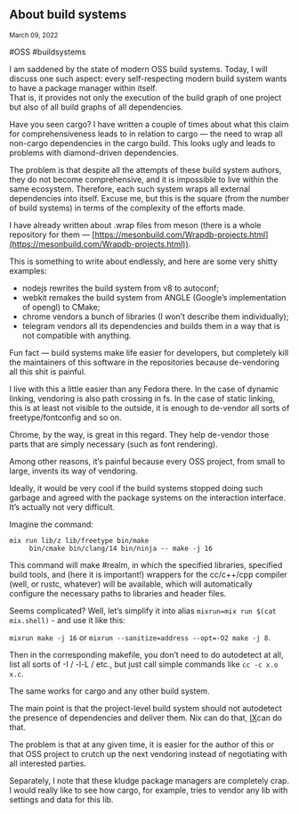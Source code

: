 ## About build systems
<sup> March 09, 2022 </sup>

#OSS #buildsystems 

I am saddened by the state of modern OSS build systems. Today, I will discuss one such aspect: every self-respecting modern build system wants to have a package manager within itself.<br>
That is, it provides not only the execution of the build graph of one project but also of all build graphs of all dependencies.

Have you seen cargo? I have written a couple of times about what this claim for comprehensiveness leads to in relation to cargo — the need to wrap all non-cargo dependencies in the cargo build. This looks ugly and leads to problems with diamond-driven dependencies.

The problem is that despite all the attempts of these build system authors, they do not become comprehensive, and it is impossible to live within the same ecosystem. Therefore, each such system wraps all external dependencies into itself. Excuse me, but this is the square (from the number of build systems) in terms of the complexity of the efforts made.

I have already written about .wrap files from meson (there is a whole repository for them — [https://mesonbuild.com/Wrapdb-projects.html](https://mesonbuild.com/Wrapdb-projects.html)).

This is something to write about endlessly, and here are some very shitty examples:
* nodejs rewrites the build system from v8 to autoconf;
* webkit remakes the build system from ANGLE (Google’s implementation of opengl) to CMake;
* chrome vendors a bunch of libraries (I won’t describe them individually);
* telegram vendors all its dependencies and builds them in a way that is not compatible with anything.

Fun fact — build systems make life easier for developers, but completely kill the maintainers of this software in the repositories because de-vendoring all this shit is painful.

I live with this a little easier than any Fedora there. In the case of dynamic linking, vendoring is also path crossing in fs. In the case of static linking, this is at least not visible to the outside, it is enough to de-vendor all sorts of freetype/fontconfig and so on.

Chrome, by the way, is great in this regard. They help de-vendor those parts that are simply necessary (such as font rendering).

Among other reasons, it’s painful because every OSS project, from small to large, invents its way of vendoring.

Ideally, it would be very cool if the build systems stopped doing such garbage and agreed with the package systems on the interaction interface. It’s actually not very difficult.

Imagine the command:

```shell
mix run lib/z lib/freetype bin/make
     bin/cmake bin/clang/14 bin/ninja -- make -j 16
```

This command will make #realm, in which the specified libraries, specified build tools, and (here it is important!) wrappers for the cc/c++/cpp compiler (well, or rustc, whatever) will be available, which will automatically configure the necessary paths to libraries and header files.

Seems complicated? Well, let’s simplify it into alias `mixrun=mix run $(cat mix.shell)` - and use it like this:

`mixrun make -j 16` or `mixrun --sanitize=address --opt=-O2 make -j 8`.

Then in the corresponding makefile, you don’t need to do autodetect at all, list all sorts of -I / -l-L / etc., but just call simple commands like
`cc -c x.o x.c`.

The same works for cargo and any other build system.

The main point is that the project-level build system should not autodetect the presence of dependencies and deliver them. Nix can do that, [IX](https://github.com/stal-ix/ix)can do that.

The problem is that at any given time, it is easier for the author of this or that OSS project to crutch up the next vendoring instead of negotiating with all interested parties.

Separately, I note that these kludge package managers are completely crap. I would really like to see how cargo, for example, tries to vendor any lib with settings and data for this lib.
